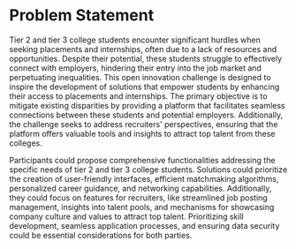 # Problem Statement

Tier 2 and tier 3 college students encounter significant hurdles when seeking
placements and internships, often due to a lack of resources and opportunities.
Despite their potential, these students struggle to effectively connect with
employers, hindering their entry into the job market and perpetuating
inequalities. This open innovation challenge is designed to inspire the
development of solutions that empower students by enhancing their access to
placements and internships.
The primary objective is to mitigate existing disparities by providing a platform
that facilitates seamless connections between these students and potential
employers. Additionally, the challenge seeks to address recruiters'
perspectives, ensuring that the platform offers valuable tools and insights to
attract top talent from these colleges.


Participants could propose comprehensive functionalities addressing the
specific needs of tier 2 and tier 3 college students. Solutions could prioritize
the creation of user-friendly interfaces, efficient matchmaking algorithms,
personalized career guidance, and networking capabilities. Additionally, they
could focus on features for recruiters, like streamlined job posting
management, insights into talent pools, and mechanisms for showcasing
company culture and values to attract top talent. Prioritizing skill development,
seamless application processes, and ensuring data security could be essential
considerations for both parties.

